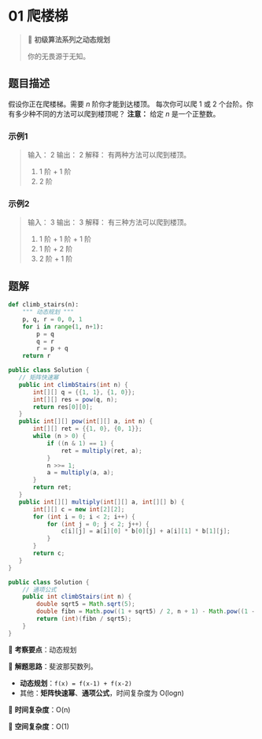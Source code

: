 # 01 爬楼梯

> 🌈 **初级算法系列之动态规划**
>
> 你的无畏源于无知。

## 题目描述

假设你正在爬楼梯。需要 *n* 阶你才能到达楼顶。
每次你可以爬 1 或 2 个台阶。你有多少种不同的方法可以爬到楼顶呢？
**注意：** 给定 *n* 是一个正整数。

### 示例1

> 输入： 2
> 输出： 2
> 解释： 有两种方法可以爬到楼顶。
>
> 1. 1 阶 + 1 阶
> 2. 2 阶

### 示例2

> 输入： 3
> 输出： 3
> 解释： 有三种方法可以爬到楼顶。
>
> 1. 1 阶 + 1 阶 + 1 阶
> 2. 1 阶 + 2 阶
> 3. 2 阶 + 1 阶

## 题解

```python
def climb_stairs(n):
    """ 动态规划 """
    p, q, r = 0, 0, 1
    for i in range(1, n+1):
        p = q
        q = r
        r = p + q
    return r
```

```java
public class Solution {
   // 矩阵快速幂
   public int climbStairs(int n) {
       int[][] q = {{1, 1}, {1, 0}};
       int[][] res = pow(q, n);
       return res[0][0];
   }
   public int[][] pow(int[][] a, int n) {
       int[][] ret = {{1, 0}, {0, 1}};
       while (n > 0) {
           if ((n & 1) == 1) {
               ret = multiply(ret, a);
           }
           n >>= 1;
           a = multiply(a, a);
       }
       return ret;
   }
   public int[][] multiply(int[][] a, int[][] b) {
       int[][] c = new int[2][2];
       for (int i = 0; i < 2; i++) {
           for (int j = 0; j < 2; j++) {
               c[i][j] = a[i][0] * b[0][j] + a[i][1] * b[1][j];
           }
       }
       return c;
   }
}
```

```java
public class Solution {
    // 通项公式 
    public int climbStairs(int n) {
        double sqrt5 = Math.sqrt(5);
        double fibn = Math.pow((1 + sqrt5) / 2, n + 1) - Math.pow((1 - sqrt5) / 2, n + 1);
        return (int)(fibn / sqrt5);
    }
}
```

🍥 **考察要点**：动态规划

🍬 **解题思路**：斐波那契数列。

- **动态规划**：`f(x) = f(x-1) + f(x-2)`
- 其他：**矩阵快速幂**、**通项公式**，时间复杂度为 O(logn)

🍉 **时间复杂度**：O(n)

🍭 **空间复杂度**：O(1)
